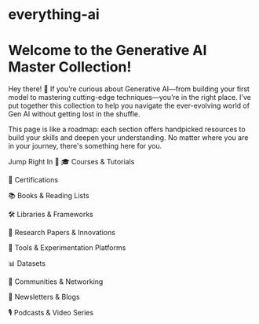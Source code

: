# everything-ai

# Welcome to the Generative AI Master Collection!
Hey there! 👋 If you’re curious about Generative AI—from building your first model to mastering cutting-edge techniques—you’re in the right place. I’ve put together this collection to help you navigate the ever-evolving world of Gen AI without getting lost in the shuffle.

This page is like a roadmap: each section offers handpicked resources to build your skills and deepen your understanding. No matter where you are in your journey, there's something here for you.

Jump Right In 🚀
🎓 Courses & Tutorials

📜 Certifications

📚 Books & Reading Lists

🛠 Libraries & Frameworks

🔬 Research Papers & Innovations

🔧 Tools & Experimentation Platforms

📊 Datasets 

🤝 Communities & Networking

📰 Newsletters & Blogs

🎙️ Podcasts & Video Series
